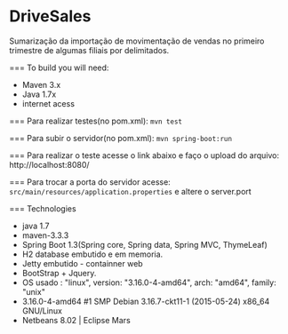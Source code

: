 # DriveSales
Sumarização da importação de movimentação de vendas no primeiro trimestre de algumas filiais por delimitados.

=== To build you will need:
* Maven 3.x
* Java 1.7x
* internet acess

=== Para realizar testes(no pom.xml):
`mvn test`

=== Para subir o servidor(no pom.xml):
`mvn spring-boot:run`

=== Para realizar o teste acesse o link abaixo e faço o upload do arquivo:
http://localhost:8080/

=== Para trocar a porta do servidor acesse:
`src/main/resources/application.properties` e altere o server.port

=== Technologies
* java 1.7
* maven-3.3.3
* Spring Boot 1.3(Spring core, Spring data, Spring MVC, ThymeLeaf)
* H2 database embutido e em memoria.
* Jetty embutido - containner web
* BootStrap + Jquery.
* OS usado : "linux", version: "3.16.0-4-amd64", arch: "amd64", family: "unix"
* 3.16.0-4-amd64 #1 SMP Debian 3.16.7-ckt11-1 (2015-05-24) x86_64 GNU/Linux
* Netbeans 8.02 | Eclipse Mars